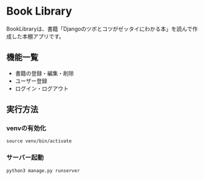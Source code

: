 # Book Library

BookLibraryは、書籍「Djangoのツボとコツがゼッタイにわかる本」を読んで作成した本棚アプリです。

## 機能一覧

- 書籍の登録・編集・削除
- ユーザー登録
- ログイン・ログアウト

## 実行方法

### venvの有効化
`source venv/bin/activate`

### サーバー起動

`python3 manage.py runserver`